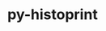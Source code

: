---
title: "py-histoprint"
layout: cache
categories: [package, develop]
meta: {"compilers": ["none"], "num_specs": 11, "num_specs_by_stack": {"hep": 11, "root": 11}, "oss": ["ubuntu22.04"], "platforms": ["linux"], "stacks": ["hep", "root"], "targets": ["x86_64_v3"], "versions": ["2.6.0"]}
spec_details: [{"compiler": "none", "hash": "bclvx3tzoyvoxag3uempkbjt65pxwmxv", "os": "ubuntu22.04", "platform": "linux", "size": "-", "stacks": ["hep", "root"], "target": "x86_64_v3", "variants": ["build_system=python_pip"], "versions": ["2.6.0"]}, {"compiler": "none", "hash": "bi5fjj2jx6i64xklvi6f3c4e4q2fhdah", "os": "ubuntu22.04", "platform": "linux", "size": "-", "stacks": ["hep", "root"], "target": "x86_64_v3", "variants": ["build_system=python_pip"], "versions": ["2.6.0"]}, {"compiler": "none", "hash": "elyvrzp3hmuqfqvoqrlxzx3ubhixdttg", "os": "ubuntu22.04", "platform": "linux", "size": "-", "stacks": ["hep", "root"], "target": "x86_64_v3", "variants": ["build_system=python_pip"], "versions": ["2.6.0"]}, {"compiler": "none", "hash": "gcpv2riybnbqnidkaql7isusdyntyaqd", "os": "ubuntu22.04", "platform": "linux", "size": "-", "stacks": ["hep", "root"], "target": "x86_64_v3", "variants": ["build_system=python_pip"], "versions": ["2.6.0"]}, {"compiler": "none", "hash": "h3kxnbjtxjs27zxx6gft2ehhl4d36d62", "os": "ubuntu22.04", "platform": "linux", "size": "-", "stacks": ["hep", "root"], "target": "x86_64_v3", "variants": ["build_system=python_pip"], "versions": ["2.6.0"]}, {"compiler": "none", "hash": "pc6grfzgzurlemmu6d4rn3lhc7hi5wet", "os": "ubuntu22.04", "platform": "linux", "size": "-", "stacks": ["hep", "root"], "target": "x86_64_v3", "variants": ["build_system=python_pip"], "versions": ["2.6.0"]}, {"compiler": "none", "hash": "plx3bwhhmnrowgvxzesabycbcms4z5la", "os": "ubuntu22.04", "platform": "linux", "size": "-", "stacks": ["hep", "root"], "target": "x86_64_v3", "variants": ["build_system=python_pip"], "versions": ["2.6.0"]}, {"compiler": "none", "hash": "sn3fijuuiumh2r3wlfflwcovtt7eo6vy", "os": "ubuntu22.04", "platform": "linux", "size": "-", "stacks": ["hep", "root"], "target": "x86_64_v3", "variants": ["build_system=python_pip"], "versions": ["2.6.0"]}, {"compiler": "none", "hash": "vxm5tmpmxao4qqligdpjkkigwznhxcva", "os": "ubuntu22.04", "platform": "linux", "size": "-", "stacks": ["hep", "root"], "target": "x86_64_v3", "variants": ["build_system=python_pip"], "versions": ["2.6.0"]}, {"compiler": "none", "hash": "xsvfg5tzukq2g67jv5eftzp4z44o2oti", "os": "ubuntu22.04", "platform": "linux", "size": "-", "stacks": ["hep", "root"], "target": "x86_64_v3", "variants": ["build_system=python_pip"], "versions": ["2.6.0"]}, {"compiler": "none", "hash": "zqlkb2e7wtwa25obfgfcfikl4zwcbcoi", "os": "ubuntu22.04", "platform": "linux", "size": "-", "stacks": ["hep", "root"], "target": "x86_64_v3", "variants": ["build_system=python_pip"], "versions": ["2.6.0"]}]
---